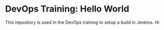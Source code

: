 # DevOps Training: Hello World
This repository is used in the DevOps training to setup a build in Jenkins.
Hi
